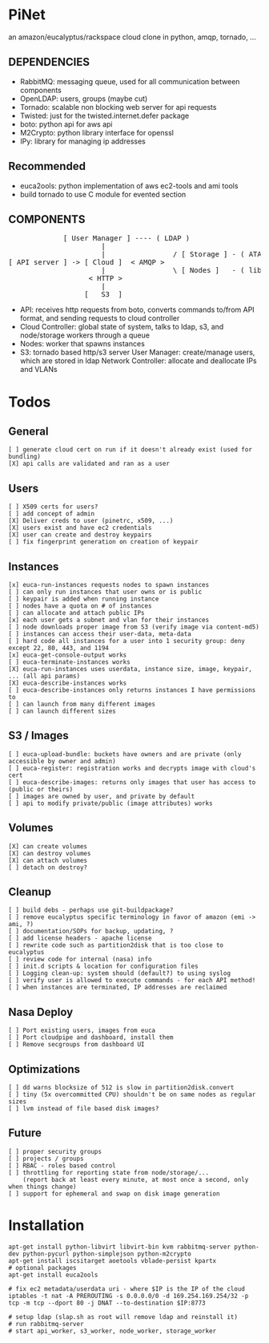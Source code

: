 PiNet
=====

an amazon/eucalyptus/rackspace cloud clone in python, amqp, tornado, ...

DEPENDENCIES
------------

* RabbitMQ: messaging queue, used for all communication between components
* OpenLDAP: users, groups (maybe cut)
* Tornado: scalable non blocking web server for api requests
* Twisted: just for the twisted.internet.defer package
* boto: python api for aws api
* M2Crypto: python library interface for openssl
* IPy: library for managing ip addresses

Recommended
-----------------
* euca2ools: python implementation of aws ec2-tools and ami tools
* build tornado to use C module for evented section

COMPONENTS
----------

<pre>
             [ User Manager ] ---- ( LDAP )
                      |  
                      |                / [ Storage ] - ( ATAoE )
[ API server ] -> [ Cloud ]  < AMQP >   
                      |                \ [ Nodes ]   - ( libvirt/kvm )
                   < HTTP >
                      |
                  [   S3  ]
</pre>

* API: receives http requests from boto, converts commands to/from API format, and sending requests to cloud controller
* Cloud Controller: global state of system, talks to ldap, s3, and node/storage workers through a queue
* Nodes: worker that spawns instances
* S3: tornado based http/s3 server
User Manager: create/manage users, which are stored in ldap
Network Controller: allocate and deallocate IPs and VLANs

Todos
====

General
-------

    [ ] generate cloud cert on run if it doesn't already exist (used for bundling)
    [X] api calls are validated and ran as a user

Users
-----

    [ ] X509 certs for users?
    [ ] add concept of admin
    [X] Deliver creds to user (pinetrc, x509, ...)
    [X] users exist and have ec2 credentials
    [X] user can create and destroy keypairs
    [ ] fix fingerprint generation on creation of keypair

Instances
---------

    [x] euca-run-instances requests nodes to spawn instances
    [ ] can only run instances that user owns or is public
    [ ] keypair is added when running instance
    [ ] nodes have a quota on # of instances
    [ ] can allocate and attach public IPs
    [x] each user gets a subnet and vlan for their instances
    [ ] node downloads proper image from S3 (verify image via content-md5)
    [ ] instances can access their user-data, meta-data
    [ ] hard code all instances for a user into 1 security group: deny except 22, 80, 443, and 1194
    [x] euca-get-console-output works
    [ ] euca-terminate-instances works
    [X] euca-run-instances uses userdata, instance size, image, keypair, ... (all api params)
    [X] euca-describe-instances works
    [ ] euca-describe-instances only returns instances I have permissions to
    [ ] can launch from many different images
    [ ] can launch different sizes
  
S3 / Images
-----------

    [ ] euca-upload-bundle: buckets have owners and are private (only accessible by owner and admin)
    [ ] euca-register: registration works and decrypts image with cloud's cert
    [ ] euca-describe-images: returns only images that user has access to (public or theirs)
    [ ] images are owned by user, and private by default
    [ ] api to modify private/public (image attributes) works

Volumes
-------

    [X] can create volumes
    [X] can destroy volumes
    [X] can attach volumes
    [ ] detach on destroy?

Cleanup
-------

    [ ] build debs - perhaps use git-buildpackage?
    [ ] remove eucalyptus specific terminology in favor of amazon (emi -> ami, ?)
    [ ] documentation/SOPs for backup, updating, ?
    [ ] add license headers - apache license
    [ ] rewrite code such as partition2disk that is too close to eucalyptus
    [ ] review code for internal (nasa) info 
    [ ] init.d scripts & location for configuration files
    [ ] Logging clean-up: system should (default?) to using syslog
    [ ] verify user is allowed to execute commands - for each API method!
    [ ] when instances are terminated, IP addresses are reclaimed


Nasa Deploy
-----------

    [ ] Port existing users, images from euca
    [ ] Port cloudpipe and dashboard, install them
    [ ] Remove secgroups from dashboard UI


Optimizations
-------------

    [ ] dd warns blocksize of 512 is slow in partition2disk.convert
    [ ] tiny (5x overcommitted CPU) shouldn't be on same nodes as regular sizes
    [ ] lvm instead of file based disk images?


Future
------

    [ ] proper security groups
    [ ] projects / groups
    [ ] RBAC - roles based control
    [ ] throttling for reporting state from node/storage/... 
        (report back at least every minute, at most once a second, only when things change)
    [ ] support for ephemeral and swap on disk image generation

Installation
============

    apt-get install python-libvirt libvirt-bin kvm rabbitmq-server python-dev python-pycurl python-simplejson python-m2crypto
    apt-get install iscsitarget aoetools vblade-persist kpartx
    # optional packages
    apt-get install euca2ools 

    # fix ec2 metadata/userdata uri - where $IP is the IP of the cloud
    iptables -t nat -A PREROUTING -s 0.0.0.0/0 -d 169.254.169.254/32 -p tcp -m tcp --dport 80 -j DNAT --to-destination $IP:8773

    # setup ldap (slap.sh as root will remove ldap and reinstall it)
    # run rabbitmq-server
    # start api_worker, s3_worker, node_worker, storage_worker
